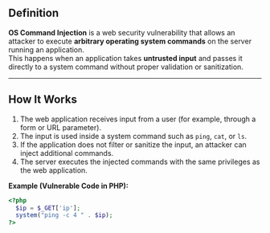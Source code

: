 ## Definition

**OS Command Injection** is a web security vulnerability that allows an attacker to execute **arbitrary operating system commands** on the server running an application.  
This happens when an application takes **untrusted input** and passes it directly to a system command without proper validation or sanitization.

---

## How It Works

1. The web application receives input from a user (for example, through a form or URL parameter).  
2. The input is used inside a system command such as `ping`, `cat`, or `ls`.  
3. If the application does not filter or sanitize the input, an attacker can inject additional commands.  
4. The server executes the injected commands with the same privileges as the web application.

**Example (Vulnerable Code in PHP):**
```php
<?php
  $ip = $_GET['ip'];
  system("ping -c 4 " . $ip);
?>
